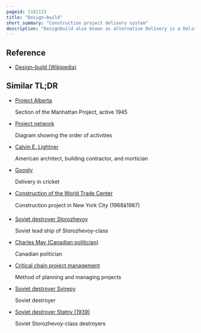 ```yaml
---
pageid: 1181133
title: "Design–build"
short_summary: "Construction project delivery system"
description: "Designbuild also known as alternative Delivery is a Delivery System for a Project used in the Construction Industry. It is a Method of delivering a Project in which Design and Construction Services are contracted to a single Entity known as the Designbuilder or designbuild Contractor. It can be divided into architect-led Designbuild and contractor-led Designbuild."
---
```


## Reference

- [Design–build (Wikipedia)](https://en.wikipedia.org/?curid=1181133)

## Similar TL;DR

- [Project Alberta](/tldr/en/project-alberta)

  Section of the Manhattan Project, active 1945

- [Project network](/tldr/en/project-network)

  Diagram showing the order of activities

- [Calvin E. Lightner](/tldr/en/calvin-e-lightner)

  American architect, building contractor, and mortician

- [Googly](/tldr/en/googly)

  Delivery in cricket

- [Construction of the World Trade Center](/tldr/en/construction-of-the-world-trade-center)

  Construction project in New York City (1968â1987)

- [Soviet destroyer Storozhevoy](/tldr/en/soviet-destroyer-storozhevoy)

  Soviet lead ship of Storozhevoy-class

- [Charles May (Canadian politician)](/tldr/en/charles-may-canadian-politician)

  Canadian politician

- [Critical chain project management](/tldr/en/critical-chain-project-management)

  Method of planning and managing projects

- [Soviet destroyer Svirepy](/tldr/en/soviet-destroyer-svirepy)

  Soviet destroyer

- [Soviet destroyer Statny (1939)](/tldr/en/soviet-destroyer-statny-1939)

  Soviet Storozhevoy-class destroyers
